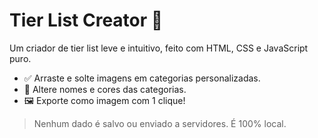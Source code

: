 # Tier List Creator 🎯

Um criador de tier list leve e intuitivo, feito com HTML, CSS e JavaScript puro.

- ✅ Arraste e solte imagens em categorias personalizadas.
- 🎨 Altere nomes e cores das categorias.
- 🖼️ Exporte como imagem com 1 clique!

> Nenhum dado é salvo ou enviado a servidores. É 100% local.
